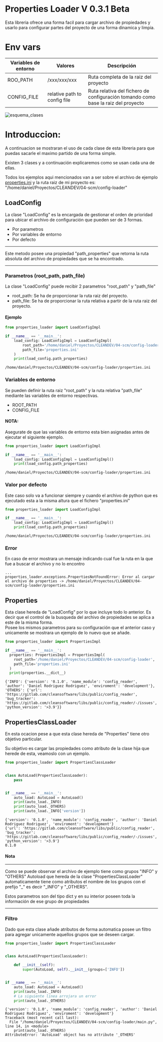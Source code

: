 # Properties Loader V 0.3.1 Beta

Esta libreria ofrece una forma facil para cargar archivo de propiedades y usarlo para configurar partes del proyecto
de una forma dinamica y limpia.

# Env vars

| Variables de entorno    | Valores                                          | Descripción                                                                                                                                |
|-------------------------|--------------------------------------------------|--------------------------------------------------------------------------------------------------------------------------------------------|
| ROO_PATH                | /xxx/xxx/xxx                                     | Ruta completa de la raiz del proyecto                                                                                                      |
| CONFIG_FILE             | relative path to config file                     | Ruta relativa del fichero de configuración tomando como base la raiz del proyecto                                                          | 

![esquema_clases](docs/diagram_class.png)

# Introduccion:
A continuacion se mostraran el uso de cada clase de esta libreria para que puedas sacarle el maximo partido de una 
forma simple.  

Existen 3 clases y a continuación explicaremos como se usan cada una de ellas.

Todos los ejemplos aqui mencionados van a ser sobre el archivo de ejemplo [properties.ini](properties.ini)
y la ruta raiz de mi proyecto es: "/home/daniel/Proyectos/CLEANDEV/04-scm/config-loader"

## LoadConfig
La clase "LoadConfig" es la encargada de gestionar el orden de prioridad para ubicar el archivo de configuración que
pueden ser de 3 formas.
* Por parametros
* Por variables de entorno
* Por defecto  
---


Este metodo posee una propiedad "path_properties" que retorna la ruta absoluta del archivo de propiedades que se ha
encontrado.


---
### Parametros (root_path, path_file)
La clase "LoadConfig" puede recibir 2 parametros "root_path" y "path_file"
* root_path:
  Se ha de proporcionar la ruta raiz del proyecto.
* path_file: 
  Se ha de proporcionar la ruta relativa a partir de la ruta raiz del proyecto.

#### Ejemplo

```python
from properties_loader import LoadConfigImpl

if __name__ == '__main__':
    load_config: LoadConfigImpl = LoadConfigImpl(
        root_path='/home/daniel/Proyectos/CLEANDEV/04-scm/config-loader',
        path_file='properties.ini'
    )
    print(load_config.path_properties)
```
```
/home/daniel/Proyectos/CLEANDEV/04-scm/config-loader/properties.ini
```

### Variables de entorno
Se pueden definir la ruta raiz "root_path" y la ruta relativa "path_file" mediante las variables de entorno
respectivas.

* ROOT_PATH
* CONFIG_FILE
#### NOTA:
Asegurate de que las variables de entorno esta bien asignadas antes de ejecutar el siguiente ejemplo.

```python
from properties_loader import LoadConfigImpl

if __name__ == '__main__':
    load_config: LoadConfigImpl = LoadConfigImpl()
    print(load_config.path_properties)
```
```
/home/daniel/Proyectos/CLEANDEV/04-scm/config-loader/properties.ini
```

### Valor por defecto
Este caso solo va a funcionar siempre y cuando el archivo de python que es ejecutado esta a la misma altura que el fichero 
"properties.ini"

```python
from properties_loader import LoadConfigImpl

if __name__ == '__main__':
    load_config: LoadConfigImpl = LoadConfigImpl()
    print(load_config.path_properties)
```
```
/home/daniel/Proyectos/CLEANDEV/04-scm/config-loader/properties.ini
```

### Error
En caso de error mostrara un mensaje indicando cual fue la ruta en la que fue a buscar el archivo
y no lo encontro
```
...
properties_loader.exceptions.PropertiesNotFoundError: Error al cargar el archivo de properties -> /home/daniel/Proyectos/CLEANDEV/04-scm/config-loader/properties.ini
```

## Properties
Esta clase hereda de "LoadConfig" por lo que incluye todo lo anterior. Es decir que el control
de la busqueda del archivo de propiedades se aplica a este de la misma forma.  
Posee los mismos parametros para su configuración que el anterior caso y unicamente se mostrara un ejemplo
de lo nuevo que se añade.

```python
from properties_loader import PropertiesImpl

if __name__ == '__main__':
  properties: PropertiesImpl = PropertiesImpl(
    root_path='/home/daniel/Proyectos/CLEANDEV/04-scm/config-loader',
    path_file='properties.ini'
  )
  print(properties.__dict__)
```
```
{'INFO': {'version': '0.1.0', 'name_module': 'config_reader', 'author': 'Daniel Rodriguez Rodriguez', 'enviroment': 'development'}, 'OTHERS': {'url': 'https://gitlab.com/cleansoftware/libs/public/config_reader', 'bug_tracker': 'https://gitlab.com/cleansoftware/libs/public/config_reader/-/issues', 'python_version': '>3.9'}}
```

## PropertiesClassLoader
En esta ocacion pese a que esta clase hereda de "Properties" tiene otro objetivo particular.  

Su objetivo es cargar las propiedades como atributo de la clase hija que herede de esta, veamoslo
con un ejemplo.

```python
from properties_loader import PropertiesClassLoader


class AutoLoad(PropertiesClassLoader):
    pass


if __name__ == '__main__':
    auto_load: AutoLoad = AutoLoad()
    print(auto_load._INFO)
    print(auto_load._OTHERS)
    print(auto_load._INFO['version'])
```
```
{'version': '0.1.0', 'name_module': 'config_reader', 'author': 'Daniel Rodriguez Rodriguez', 'enviroment': 'development'}
{'url': 'https://gitlab.com/cleansoftware/libs/public/config_reader', 'bug_tracker': 'https://gitlab.com/cleansoftware/libs/public/config_reader/-/issues', 'python_version': '>3.9'}
0.1.0

```

#### Nota

---
Como se puede observar el archivo de ejemplo tiene como grupos "INFO" y "OTHERS"
Autoload que hereda de la clase "PropertiesClassLoader" automaticamente tiene como atributos
el nombre de los grupos con el prefijo "_" es decir "_INFO" y "_OTHERS".  

Estos parametros son del tipo dict y en su interior poseen toda la información de ese grupo de propiedades

---

### Filtro
Dado que esta clase añade atributos de forma automatica posee un filtro para agregar unicamente
aquellos grupos que se deseen cargar.

```python
from properties_loader import PropertiesClassLoader


class AutoLoad(PropertiesClassLoader):

    def __init__(self):
        super(AutoLoad, self).__init__(groups=['INFO'])


if __name__ == '__main__':
    auto_load: AutoLoad = AutoLoad()
    print(auto_load._INFO)
    # La siguiente linea arrojara un error
    print(auto_load._OTHERS)

```
```
{'version': '0.1.0', 'name_module': 'config_reader', 'author': 'Daniel Rodriguez Rodriguez', 'enviroment': 'development'}
Traceback (most recent call last):
  File "/home/daniel/Proyectos/CLEANDEV/04-scm/config-loader/main.py", line 14, in <module>
    print(auto_load._OTHERS)
AttributeError: 'AutoLoad' object has no attribute '_OTHERS'
```